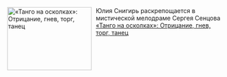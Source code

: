 <!--2025-02-13 19:15:30-->
<div class="yb">
  <div class="rss smaller1 kino_kino"><a href="https://www.kino-teatr.ru/kino/art/serial/7790/" title="«Танго на осколках»: Отрицание, гнев, торг, танец"><img src="https://www.kino-teatr.ru/art/0/9/7790/poster.jpg" width="196" height="147" align="left" hspace="5" style="margin: 0px 10px 0px 5px" alt="«Танго на осколках»: Отрицание, гнев, торг, танец"/></a>Юлия Снигирь раскрепощается в мистической мелодраме Сергея Сенцова <br><a class="light" href="https://www.kino-teatr.ru/kino/art/serial/7790/">«Танго на осколках»: Отрицание, гнев, торг, танец</a></div>
</div>
